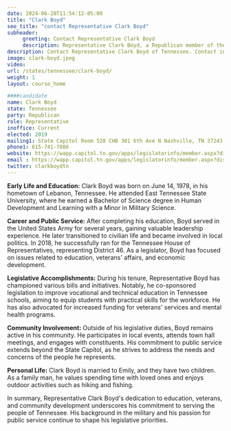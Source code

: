 ```yaml
---
date: 2024-06-28T11:54:12-05:00
title: "Clark Boyd"
seo_title: "contact Representative Clark Boyd"
subheader:
     greeting: Contact Representative Clark Boyd
     description: Representative Clark Boyd, a Republican member of the Tennessee House of Representatives representing District 46 since January 2018
description: Contact Representative Clark Boyd of Tennessee. Contact information for Clark Boyd includes email address, phone number, and mailing address.
image: clark-boyd.jpeg
video:
url: /states/tennessee/clark-boyd/
weight: 1
layout: course_home

####candidate
name: Clark Boyd
state: Tennessee
party: Republican
role: Representative
inoffice: Current
elected: 2019
mailing1: State Capitol Room 528 CHB 301 6th Ave N Nashville, TN 37243
phone1: 615-741-7086
website: https://wapp.capitol.tn.gov/apps/legislatorinfo/member.aspx?district=H46/
email : https://wapp.capitol.tn.gov/apps/legislatorinfo/member.aspx?district=H46/
twitter: clarkboydtn
---
```

**Early Life and Education:**
Clark Boyd was born on June 14, 1978, in his hometown of Lebanon, Tennessee. He attended East Tennessee State University, where he earned a Bachelor of Science degree in Human Development and Learning with a Minor in Military Science.

**Career and Public Service:**
After completing his education, Boyd served in the United States Army for several years, gaining valuable leadership experience. He later transitioned to civilian life and became involved in local politics. In 2018, he successfully ran for the Tennessee House of Representatives, representing District 46. As a legislator, Boyd has focused on issues related to education, veterans' affairs, and economic development.

**Legislative Accomplishments:**
During his tenure, Representative Boyd has championed various bills and initiatives. Notably, he co-sponsored legislation to improve vocational and technical education in Tennessee schools, aiming to equip students with practical skills for the workforce. He has also advocated for increased funding for veterans' services and mental health programs.

**Community Involvement:**
Outside of his legislative duties, Boyd remains active in his community. He participates in local events, attends town hall meetings, and engages with constituents. His commitment to public service extends beyond the State Capitol, as he strives to address the needs and concerns of the people he represents.

**Personal Life:**
Clark Boyd is married to Emily, and they have two children. As a family man, he values spending time with loved ones and enjoys outdoor activities such as hiking and fishing.

In summary, Representative Clark Boyd's dedication to education, veterans, and community development underscores his commitment to serving the people of Tennessee. His background in the military and his passion for public service continue to shape his legislative priorities.

